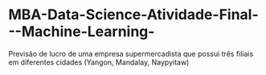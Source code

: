 # MBA-Data-Science-Atividade-Final---Machine-Learning-
 Previsão de lucro de uma empresa supermercadista que possui três filiais em diferentes cidades (Yangon, Mandalay, Naypyitaw)
